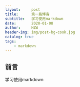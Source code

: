 ```yaml
---
layout:     post
title:      第一篇博客
subtitle:   学习使用markdown
date:       2020-01-08
author:     HZW
header-img: img/post-bg-cook.jpg
catalog: true
tags:
    - markdown
---
```


## 前言

学习使用markdown



 

